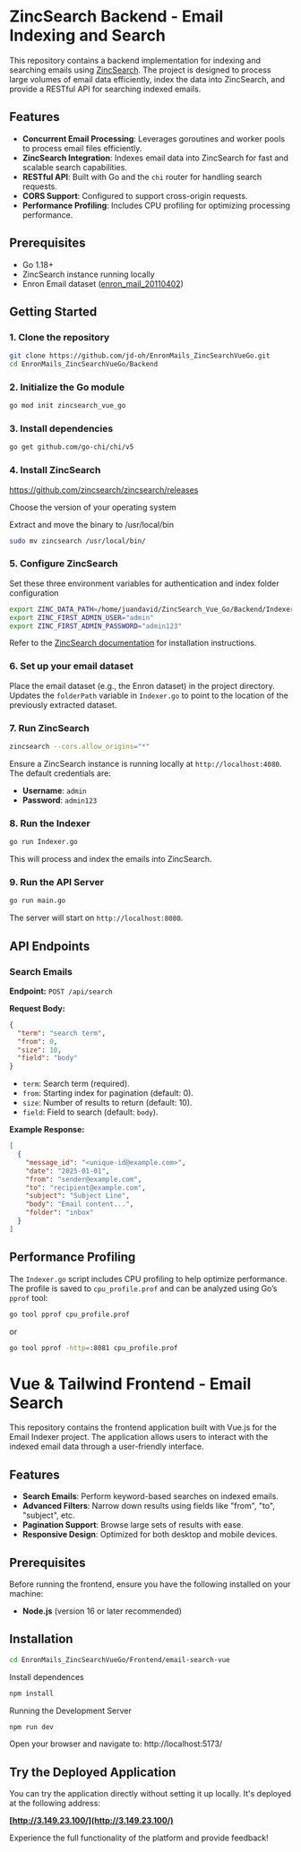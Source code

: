 
# ZincSearch Backend - Email Indexing and Search

This repository contains a backend implementation for indexing and searching emails using [ZincSearch](https://github.com/zinclabs/zinc). The project is designed to process large volumes of email data efficiently, index the data into ZincSearch, and provide a RESTful API for searching indexed emails.

## Features

- **Concurrent Email Processing**: Leverages goroutines and worker pools to process email files efficiently.
- **ZincSearch Integration**: Indexes email data into ZincSearch for fast and scalable search capabilities.
- **RESTful API**: Built with Go and the `chi` router for handling search requests.
- **CORS Support**: Configured to support cross-origin requests.
- **Performance Profiling**: Includes CPU profiling for optimizing processing performance.

## Prerequisites

- Go 1.18+
- ZincSearch instance running locally
- Enron Email dataset ([enron_mail_20110402](http://www.cs.cmu.edu/~enron/enron_mail_20110402.tgz))

## Getting Started

### 1. Clone the repository

```bash
git clone https://github.com/jd-oh/EnronMails_ZincSearchVueGo.git
cd EnronMails_ZincSearchVueGo/Backend
```

### 2. Initialize the Go module

```bash
go mod init zincsearch_vue_go

```

### 3. Install dependencies

```bash
go get github.com/go-chi/chi/v5
```

### 4. Install ZincSearch
https://github.com/zincsearch/zincsearch/releases

Choose the version of your operating system

Extract and move the binary to /usr/local/bin
```bash
sudo mv zincsearch /usr/local/bin/
```
### 5. Configure ZincSearch
Set these three environment variables for authentication and index folder configuration

```bash
export ZINC_DATA_PATH=/home/juandavid/ZincSearch_Vue_Go/Backend/Indexer
export ZINC_FIRST_ADMIN_USER="admin"
export ZINC_FIRST_ADMIN_PASSWORD="admin123"
```

Refer to the [ZincSearch documentation](https://docs.zincsearch.com/) for installation instructions.

### 6. Set up your email dataset

Place the email dataset (e.g., the Enron dataset) in the project directory. Updates the `folderPath` variable in `Indexer.go` to point to the location of the previously extracted dataset.

### 7. Run ZincSearch
```bash
zincsearch --cors.allow_origins="*"
```
Ensure a ZincSearch instance is running locally at `http://localhost:4080`. The default credentials are:

- **Username**: `admin`
- **Password**: `admin123`

### 8. Run the Indexer

```bash
go run Indexer.go
```

This will process and index the emails into ZincSearch.

### 9. Run the API Server

```bash
go run main.go
```

The server will start on `http://localhost:8080`.

## API Endpoints

### Search Emails

**Endpoint:** `POST /api/search`

**Request Body:**

```json
{
  "term": "search term",
  "from": 0,
  "size": 10,
  "field": "body"
}
```

- `term`: Search term (required).
- `from`: Starting index for pagination (default: 0).
- `size`: Number of results to return (default: 10).
- `field`: Field to search (default: `body`).

**Example Response:**

```json
[
  {
    "message_id": "<unique-id@example.com>",
    "date": "2025-01-01",
    "from": "sender@example.com",
    "to": "recipient@example.com",
    "subject": "Subject Line",
    "body": "Email content...",
    "folder": "inbox"
  }
]
```

## Performance Profiling

The `Indexer.go` script includes CPU profiling to help optimize performance. The profile is saved to `cpu_profile.prof` and can be analyzed using Go’s `pprof` tool:

```bash
go tool pprof cpu_profile.prof
```
or 
```bash
go tool pprof -http=:8081 cpu_profile.prof
```

# Vue & Tailwind Frontend - Email Search
This repository contains the frontend application built with Vue.js for the Email Indexer project. The application allows users to interact with the indexed email data through a user-friendly interface.

## Features

- **Search Emails**: Perform keyword-based searches on indexed emails.
- **Advanced Filters**: Narrow down results using fields like "from", "to", "subject", etc.
- **Pagination Support**: Browse large sets of results with ease.
- **Responsive Design**: Optimized for both desktop and mobile devices.

## Prerequisites

Before running the frontend, ensure you have the following installed on your machine:

- **Node.js** (version 16 or later recommended)

## Installation

```bash
cd EnronMails_ZincSearchVueGo/Frontend/email-search-vue
```

Install dependences 
```bash
npm install
```

Running the Development Server
```bash
npm run dev
```

Open your browser and navigate to: http://localhost:5173/


## Try the Deployed Application

You can try the application directly without setting it up locally. It's deployed at the following address:

**[http://3.149.23.100/](http://3.149.23.100/)**

Experience the full functionality of the platform and provide feedback!



